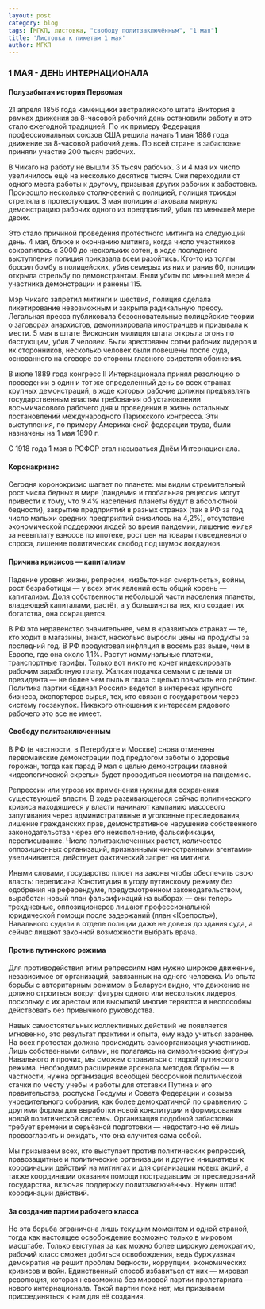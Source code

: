 ```yaml
---
layout: post
category: blog
tags: [МГКП, листовка, "свободу политзаключённым", "1 мая"]
title: 'Листовка к пикетам 1 мая'
author: МГКП
---
```


### 1 МАЯ - ДЕНЬ ИНТЕРНАЦИОНАЛА

#### Полузабытая история Первомая

21 апреля 1856 года каменщики австралийского штата Виктория в рамках движения за 8-часовой рабочий день остановили работу и это стало ежегодной традицией. По их примеру Федерация профессиональных союзов США решила начать 1 мая 1886 года движение за 8-часовой рабочий день. По всей стране в забастовке приняли участие 200 тысяч рабочих.

В Чикаго на работу не вышли 35 тысяч рабочих. 3 и 4 мая их число увеличилось ещё на несколько десятков тысяч. Они переходили от одного места работы к другому, призывая других рабочих к забастовке. Произошло несколько столкновений с полицией, полиция трижды стреляла в протестующих. 3 мая полиция атаковала мирную демонстрацию рабочих одного из предприятий, убив по меньшей мере двоих.

Это стало причиной проведения протестного митинга на следующий день. 4 мая, ближе к окончанию митинга, когда число участников сократилось с 3000 до нескольких сотен, в ходе последнего выступления полиция приказала всем разойтись. Кто-то из толпы бросил бомбу в полицейских, убив семерых из них и ранив 60, полиция открыла стрельбу по демонстрантам. Были убиты по меньшей мере 4 участника демонстрации и ранены 115.

Мэр Чикаго запретил митинги и шествия, полиция сделала пикетирование невозможным и закрыла радикальную прессу. Легальная пресса публиковала безосновательные полицейские теории о заговорах анархистов, демонизировала иностранцев и призывала к мести. 5 мая в штате Висконсин милиция штата открыла огонь по бастующим, убив 7 человек. Были арестованы сотни рабочих лидеров и их сторонников, несколько человек были повешены после суда, основанного на оговоре со стороны главного свидетеля обвинения.

В июле 1889 года конгресс II Интернационала принял резолюцию о проведении в один и тот же определенный день во всех странах крупных демонстраций, в ходе которых рабочие должны предъявлять государственным властям требования об установлении восьмичасового рабочего дня и проведении в жизнь остальных постановлений международного Парижского конгресса. Эти выступления, по примеру Американской федерации труда, были назначены на 1 мая 1890 г.

С 1918 года 1 мая в РСФСР стал называться Днём Интернационала.

#### Коронакризис

Сегодня коронокризис шагает по планете: мы видим стремительный рост числа бедных в мире (пандемия и глобальная рецессия могут привести к тому, что 9.4% населения планеты будут в абсолютной бедности), закрытие предприятий в разных странах (так в РФ за год число малыхи средних предприятий снизилось на 4,2%), отсутствие экономической поддержки людей во время пандемии, лишение жилья за невыплату взносов по ипотеке, рост цен на товары повседневного спроса, лишение политических свобод под шумок локдаунов.

#### Причина кризисов — капитализм

Падение уровня жизни, репресии, «избыточная смертность», войны, рост безработицы — у всех этих явлений есть общий корень — капитализм. Доля собственности небольшой части населения планеты, владеющей капиталами, растёт, а у большинства тех, кто создает их богатства, она сокращается.

В РФ это неравенство значительнее, чем в «развитых» странах — те, кто ходит в магазины, знают, насколько выросли цены на продукты за последний год. В РФ продуктовая инфляция в восемь раз выше, чем в Европе, где она около 1,1%. Растут коммунальные платежи, транспортные тарифы. Только вот никто не хочет индексировать рабочим заработную плату. Жалкая подачка семьям с детьми от президента — не более чем пыль в глаза с целью повысить его рейтинг. Политика партии «Единая Россия» ведется в интересах крупного бизнеса, экспортеров сырья, тех, кто связан с государством через систему госзакупок. Никакого отношения к интересам рядового рабочего это все не имеет.

#### Свободу политзаключенным

В РФ (в частности, в Петербурге и Москве) снова отменены первомайские демонстрации под предлогом заботы о здоровье горожан, тогда как парад 9 мая с целью демонстрации главной «идеологической скрепы» будет проводиться несмотря на пандемию.

Репрессии или угроза их применения нужны для сохранения существующей власти. В ходе развивающегося сейчас политического кризиса находящиеся у власти начинают кампанию массового запугивания через административные и уголовные преследования, лишение гражданских прав, демонстративное нарушение собственного законодательства через его неисполнение, фальсификации, переписывание. Число политзаключенных растет, количество оппозиционных организаций, признанными «иностранными агентами» увеличивается, действует фактический запрет на митинги.

Иными словами, государство плюет на законы чтобы обеспечить свою власть: переписана Конституция в угоду путинскому режиму без одобрения на референдуме, предусмотренном законодательством, выработан новый план фальсификаций на выборах — они теперь трехдневные, оппозиционеров лишают профессиональной юридической помощи после задержаний (план «Крепость»), Навального судили в отделе полиции даже не довезя до здания суда, а сейчас лишают законной возможности выбрать врача.

#### Против путинского режима

Для противодействия этим репрессиям нам нужно широкое движение, независимое от организаций, завязанных на одного человека. Из опыта борьбы с авторитарным режимом в Беларуси видно, что движение не должно строиться вокруг фигуры одного или нескольких лидеров, поскольку с их арестом или высылкой многие теряются и неспособны действовать без привычного руководства.

Навык самостоятельных коллективных действий не появляется мгновенно, это результат практики и опыта, ему надо учиться заранее. На всех протестах должна происходить самоорганизация участников. Лишь собственными силами, не полагаясь на символические фигуры Навального и прочих, мы сможем справиться с гидрой путинского режима. Необходимо расширение арсенала методов борьбы — в частности, нужна организация всеобщей бессрочной политической стачки по месту учебы и работы для отставки Путина и его правительства, роспуска Госдумы и Совета Федерации и созыва учредительного собрания, как более демократичной по сравнению с другими формы для выработки новой конституции и формирования новой политической системы. Организация подобной забастовки требует времени и серьёзной подготовки — недостаточно её лишь провозгласить и ожидать, что она случится сама собой.

Мы призываем всех, кто выступает против политических репрессий, правозащитные и политические организации и другие инициативы к координации действий на митингах и для организации новых акций, а также координации оказания помощи пострадавшим от преследований государства, включая поддержку политзаключённых. Нужен штаб координации действий.

#### За создание партии рабочего класса

Но эта борьба ограничена лишь текущим моментом и одной страной, тогда как настоящее освобождение возможно только в мировом масштабе. Только выступая за как можно более широкую демократию, рабочий класс сможет добиться освобождения, ведь буржуазная демократия не решит проблем бедности, коррупции, экономических кризисов и войн. Единственный способ избавиться от них — мировая революция, которая невозможна без мировой партии пролетариата — нового интернационала. Такой партии пока нет, мы призываем присоединяться к нам для её создания.
